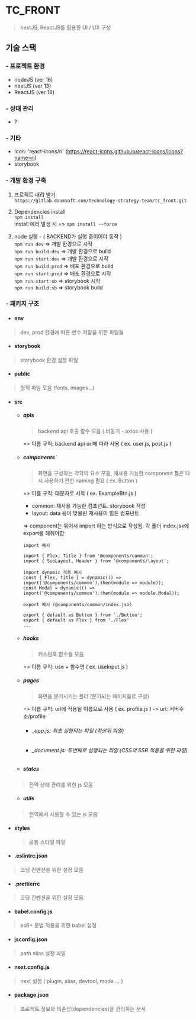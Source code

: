 # TC_FRONT
> nextJS, ReactJS를 활용한 UI / UX 구성

## 기술 스택

### - 프로젝트 환경
- nodeJS (ver 16)
- nextJS (ver 13)
- ReactJS (ver 18) 


### - 상태 관리
- ?

### - 기타
- icon: 'react-icons/ri' (https://react-icons.github.io/react-icons/icons?name=ri)
- storybook

### - 개발 환경 구축
1. 프로젝트 내려 받기 <br/>
``` https://gitlab.daumsoft.com/Technology-strategy-team/tc_front.git ```

2. Dependencies install<br/>
``` npm install ```<br/>
install 에러 발생 시  => ```npm install --force ```

3. node 실행 - ( BACKEND가 실행 중이어야 동작 )<br/>
``` npm run dev ``` => 개발 환경으로 시작<br/>
``` npm run build:dev ``` => 개발 환경으로 build<br/>
``` npm run start:dev ``` => 개발 환경으로 시작<br/>
``` npm run build:prod ``` => 배포 환경으로 build<br/>
``` npm run start:prod ``` => 배포 환경으로 시작<br/>
``` npm run start:sb ``` => storybook 시작<br/>
``` npm run build:sb ``` => storybook build<br/>

### - 패키지 구조
+ #### env
> dev, prod 환경에 따른 변수 저장을 위한 파일들
+ #### storybook
> storybook 환경 설정 파일

+ #### public
> 정적 파일 모음 (fonts, images...)

+ #### src
  - ##### apis
    > backend api 호출 함수 모음 ( 비동기 - axios 사용 )

    => 이름 규칙: backend api url에 따라 사용 ( ex. user.js, post.js )
  - ##### components
    > 화면을 구성하는 각각의 요소 모음, 재사용 가능한 component 들은 다시 사용하기 편한 naming 필요 ( ex. Button )

    => 이름 규칙: 대문자로 시작 ( ex. ExampleBtn.js )

    * common: 재사용 가능한 컴포넌트. storybook 작성
    * layout: data 등이 맞물린 재사용이 힘든 컴포넌트

    => component는 묶어서 import 하는 방식으로 작성됨. 각 폴더 index.jsx에 export를 해줘야함
    ```
    import 예시
    
    import { Flex, Title } from '@components/common';
    import { SubLayout, Header } from '@components/layout';
    ```
    ```
    import dynamic 적용 예시
    const { Flex, Title } = dynamic(() => import('@components/common').then(module => module));
    const Modal = dynamic(() => import('@components/common').then(module => module.Modal));
    ```
    ```
    export 예시 (@components/common/index.jsx)

    export { default as Button } from './Button';
    export { default as Flex } from './Flex'
    ...
    ```

  - ##### hooks
    > 커스텀훅 함수들 모음

    => 이름 규칙: use + 함수명 ( ex. useInput.js )
  - ##### pages
    > 화면을 분기시키는 폴더 (분기되는 페이지들로 구성)

    => 이름 규칙: url에 적용될 이름으로 사용 ( ex. profile.js ) -> url: 서버주소/profile

      - ###### _app.js: 최초 실행되는 파일 (최상위 파일)
      - ###### _document.js: 두번째로 실행되는 파일 (CSS의 SSR 적용을 위한 파일)


  - ##### states
  > 전역 상태 관리를 위한 js 모음

  - ##### utils
  > 전역에서 사용할 수 있는 js 모음

+ #### styles
  > 공통 스타일 파일
+ #### .eslintrc.json
> 코딩 컨벤션을 위한 설정 모음

+ #### .prettierrc
> 코딩 컨벤션을 위한 설정 모음

+ #### babel.config.js
> es6+ 문법 적용을 위한 babel 설정

+ #### jsconfig.json
> path alias 설정 파일

+ #### next.config.js
> next 설정 ( plugin, alias, devtool, mode ... )

+ #### package.json
> 프로젝트 정보와 의존성(dependencies)을 관리하는 문서
